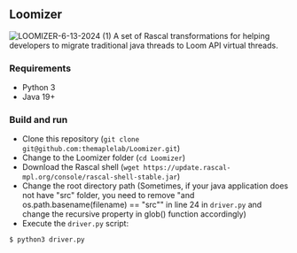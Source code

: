 ## Loomizer

![LOOMIZER-6-13-2024 (1)](https://github.com/themaplelab/Loomizer/assets/56334497/1fdb5df6-950f-4edb-a57f-ed1539840daf)
A set of Rascal transformations for helping developers to migrate traditional java threads to Loom API virtual threads.

### Requirements

   * Python 3
   * Java 19+

### Build and run

   * Clone this repository (`git clone git@github.com:themaplelab/Loomizer.git`)
   * Change to the Loomizer folder (`cd Loomizer`) 
   * Download the Rascal shell (`wget https://update.rascal-mpl.org/console/rascal-shell-stable.jar`)
   * Change the root directory path (Sometimes, if your java application does not have "src" folder, you need to remove "and os.path.basename(filename) == "src"" in line 24 in `driver.py` and change the recursive property in glob() function accordingly)
   * Execute the `driver.py` script:

```shell
$ python3 driver.py 
```
